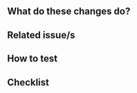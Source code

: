 <!-- Common title prefixes/annotations:

WIP: work in progress

Consider prefix your PR message with an emoticon
  🐛 bugfix
  ✨ new feature
  ♻️ refactoring
  💄 updates UI or 🚸 UX/usability
  🚑️ hotfix
  ⚗️ experimental
  ⬆️ upgrades dependencies
  📝 documentation
or from https://gitmoji.dev/
-->

## What do these changes do?

<!-- Explain REVIEWERS what is this PR about -->

## Related issue/s

<!-- Enumerate REVIEWERS other issues

e.g.

- #4 : node_ports should have retry policies when upload/download fails  (FIXED)

-->

## How to test

<!-- Give REVIEWERS some hits or code snippets on how could this be tested -->

## Checklist

<!-- This is YOUR section

Add here YOUR checklist/notes to guide and monitor the progress of the case!

e.g.

- [x] Non-breaking change (fix or new feature that would not break existing functionality).
- [ ] Breaking change (fix or new feature that would cause existing functionality to change).
- [ ] Unit tests for the changes and run locally with the command `pytest tests`
- [ ] Runs on minimum Python version
- [ ] Documentation reflects the changes
- [ ] New module? Add your github username to [.github/CODEOWNERS](.github/CODEOWNERS)
-->
